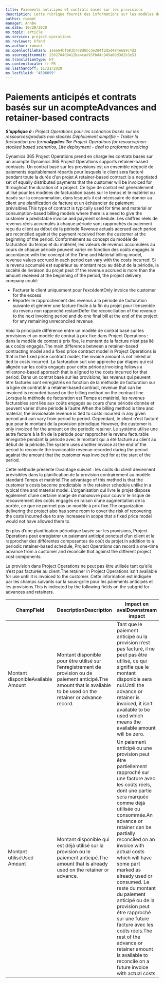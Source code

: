 ```yaml
---
title: Paiements anticipés et contrats basés sur les provisions
description: Cette rubrique fournit des informations sur les modèles de contrats basés sur les provisions et les paiements anticipés dans Project Operations.
author: rumant
manager: Annbe
ms.date: 10/20/2020
ms.topic: article
ms.service: project-operations
ms.reviewer: kfend
ms.author: rumant
ms.openlocfilehash: 1aee64bf683b7d8d0bcde284f2d5d484e689c4d2
ms.sourcegitcommit: 250270409412ba4cad95fbd4c345a80d3d2b3e53
ms.translationtype: HT
ms.contentlocale: fr-FR
ms.lasthandoff: 11/21/2020
ms.locfileid: "4596099"
---
```

# <a name="advances-and-retainer-based-contracts"></a><span data-ttu-id="0e6eb-103">Paiements anticipés et contrats basés sur un acompte</span><span class="sxs-lookup"><span data-stu-id="0e6eb-103">Advances and retainer-based contracts</span></span>


<span data-ttu-id="0e6eb-104">_**S’applique à :** Project Operations pour les scénarios basés sur les ressources/produits non stockés Déploiement simplifié – Traiter la facturation pro forma_</span><span class="sxs-lookup"><span data-stu-id="0e6eb-104">_**Applies To:** Project Operations for resource/non-stocked based scenarios, Lite deployment - deal to proforma invoicing_</span></span>

<span data-ttu-id="0e6eb-105">Dynamics 365 Project Operations prend en charge les contrats basés sur un acompte.</span><span class="sxs-lookup"><span data-stu-id="0e6eb-105">Dynamics 365 Project Operations supports retainer-based contracts.</span></span> <span data-ttu-id="0e6eb-106">Un contrat basé sur les provisions est un ensemble négocié de paiements équitablement répartis pour lesquels le client sera facturé pendant toute la durée d’un projet.</span><span class="sxs-lookup"><span data-stu-id="0e6eb-106">A retainer-based contract is a negotiated set of equally distributed payments that the customer will be invoiced for throughout the duration of a project.</span></span> <span data-ttu-id="0e6eb-107">Ce type de contrat est généralement utilisé pour les modèles de facturation basés sur le temps et le matériel ou basés sur la consommation, dans lesquels il est nécessaire de donner au client une planification de facture et un échéancier de paiement prévisibles.</span><span class="sxs-lookup"><span data-stu-id="0e6eb-107">This type of contract is typically used for time and material or consumption-based billing models where there is a need to give the customer a predictable invoice and payment schedule.</span></span> <span data-ttu-id="0e6eb-108">Les chiffres réels de revenus réels accumulés à chaque période sont rapprochés du paiement reçu du client au début de la période.</span><span class="sxs-lookup"><span data-stu-id="0e6eb-108">Revenue actuals accrued each period are reconciled against the payment received from the customer at the beginning of the period.</span></span> <span data-ttu-id="0e6eb-109">Conformément au concept du modèle de facturation du temps et du matériel, les valeurs de revenus accumulées au cours de chaque période peuvent varier en fonction des coûts engagés.</span><span class="sxs-lookup"><span data-stu-id="0e6eb-109">In accordance with the concept of the Time and Material billing model, revenue values accrued in each period can vary with the costs incurred.</span></span> <span data-ttu-id="0e6eb-110">Si le revenu accumulé est supérieur au montant reçu au début de la période, la société de livraison du projet peut :</span><span class="sxs-lookup"><span data-stu-id="0e6eb-110">If the revenue accrued is more than the amount received at the beginning of the period, the project delivery company could:</span></span>

- <span data-ttu-id="0e6eb-111">Facturer le client uniquement pour l’excédent</span><span class="sxs-lookup"><span data-stu-id="0e6eb-111">Only invoice the customer for the excess</span></span> 
- <span data-ttu-id="0e6eb-112">Reporter le rapprochement des revenus à la période de facturation suivante et générer une facture finale à la fin du projet pour l’ensemble du revenu non rapproché restant</span><span class="sxs-lookup"><span data-stu-id="0e6eb-112">Defer the reconciliation of the revenue to the next invoicing period and do one final bill at the end of the project for any remaining unreconciled revenue</span></span>

<span data-ttu-id="0e6eb-113">Voici la principale différence entre un modèle de contrat basé sur les provisions et un modèle de contrat à prix fixe dans Project Operations : dans le modèle de contrat à prix fixe, le montant de la facture n’est pas lié aux coûts engagés.</span><span class="sxs-lookup"><span data-stu-id="0e6eb-113">The main difference between a retainer-based contracting model and a fixed price contract model in Project Operations is that in the fixed price contract model, the invoice amount is not linked or tied to costs incurred.</span></span> <span data-ttu-id="0e6eb-114">La facturation suit une approche par étapes qui est alignée sur les coûts engagés pour cette période.</span><span class="sxs-lookup"><span data-stu-id="0e6eb-114">Invoicing follows a milestone-based approach that is aligned to the costs incurred for that period.</span></span> <span data-ttu-id="0e6eb-115">Dans un contrat basé sur les provisions, les revenus qui peuvent être facturés sont enregistrés en fonction de la méthode de facturation sur la ligne de contrat.</span><span class="sxs-lookup"><span data-stu-id="0e6eb-115">In a retainer-based contract, revenue that can be invoiced is recorded based on the billing method on the contract line.</span></span> <span data-ttu-id="0e6eb-116">Lorsque la méthode de facturation est Temps et matériel, les revenus facturables sont liés aux coûts engagés au cours d’une période donnée et peuvent varier d’une période à l’autre.</span><span class="sxs-lookup"><span data-stu-id="0e6eb-116">When the billing method is time and material, the invoiceable revenue is tied to costs incurred in any given period and can vary from period to period.</span></span> <span data-ttu-id="0e6eb-117">Cependant, le client n’est facturé que pour le montant de la provision périodique.</span><span class="sxs-lookup"><span data-stu-id="0e6eb-117">However, the customer is only invoiced for the amount on the periodic retainer.</span></span> <span data-ttu-id="0e6eb-118">Le système utilise une autre facture à la fin de la période pour rapprocher le revenu facturable enregistré pendant la période avec le montant qui a été facturé au client au début de la période.</span><span class="sxs-lookup"><span data-stu-id="0e6eb-118">The system uses another invoice at the end of the period to reconcile the invoiceable revenue recorded during the period against the amount that the customer was invoiced for at the start of the period.</span></span>

<span data-ttu-id="0e6eb-119">Cette méthode présente l’avantage suivant : les coûts du client deviennent prévisibles dans la planification de la provision contrairement au modèle standard Temps et matériel.</span><span class="sxs-lookup"><span data-stu-id="0e6eb-119">The advantage of this method is that the customer's costs become predictable in the retainer schedule unlike in a typical time and material model.</span></span> <span data-ttu-id="0e6eb-120">L’organisation qui livre le projet dispose également d’une certaine marge de manœuvre pour couvrir le risque de recouvrement des coûts engagés en raison d’une augmentation de la portée, ce que ne permet pas un modèle à prix fixe.</span><span class="sxs-lookup"><span data-stu-id="0e6eb-120">The organization delivering the project also has some room to cover the risk of recovering the costs incurred due to any increases in scope that a fixed price model would not have allowed them to.</span></span>

<span data-ttu-id="0e6eb-121">En plus d’une planification périodique basée sur les provisions, Project Operations peut enregistrer un paiement anticipé ponctuel d’un client et le rapprocher des différentes composantes de coût du projet.</span><span class="sxs-lookup"><span data-stu-id="0e6eb-121">In addition to a periodic retainer-based schedule, Project Operations can record a one-time advance from a customer and reconcile that against the different project cost components.</span></span>

<span data-ttu-id="0e6eb-122">La provision dans Project Operations ne peut pas être utilisée tant qu’elle n’est pas facturée au client.</span><span class="sxs-lookup"><span data-stu-id="0e6eb-122">The retainer in Project Operations isn't available for use until it is invoiced to the customer.</span></span> <span data-ttu-id="0e6eb-123">Cette information est indiquée par les champs suivants sur la sous-grille pour les paiements anticipés et les provisions.</span><span class="sxs-lookup"><span data-stu-id="0e6eb-123">This is indicated by the following fields on the subgrid for advances and retainers.</span></span>

| <span data-ttu-id="0e6eb-124">Champ</span><span class="sxs-lookup"><span data-stu-id="0e6eb-124">Field</span></span> | <span data-ttu-id="0e6eb-125">Description</span><span class="sxs-lookup"><span data-stu-id="0e6eb-125">Description</span></span> | <span data-ttu-id="0e6eb-126">Impact en aval</span><span class="sxs-lookup"><span data-stu-id="0e6eb-126">Downstream impact</span></span> |
| --- | --- | --- |
| <span data-ttu-id="0e6eb-127">Montant disponible</span><span class="sxs-lookup"><span data-stu-id="0e6eb-127">Available Amount</span></span> | <span data-ttu-id="0e6eb-128">Montant disponible pour être utilisé sur l’enregistrement de provision ou de paiement anticipé.</span><span class="sxs-lookup"><span data-stu-id="0e6eb-128">The amount that is available to be used on the retainer or advance record.</span></span> | <span data-ttu-id="0e6eb-129">Tant que le paiement anticipé ou la provision n’est pas facturé, il ne peut pas être utilisé, ce qui signifie que le montant disponible sera nul.</span><span class="sxs-lookup"><span data-stu-id="0e6eb-129">Until the advance or retainer is invoiced, it isn't available to be used which means the available amount will be zero.</span></span> |
| <span data-ttu-id="0e6eb-130">Montant utilisé</span><span class="sxs-lookup"><span data-stu-id="0e6eb-130">Used Amount</span></span> | <span data-ttu-id="0e6eb-131">Montant disponible qui est déjà utilisé sur la provision ou le paiement anticipé.</span><span class="sxs-lookup"><span data-stu-id="0e6eb-131">The amount that is already used on the retainer or advance.</span></span> | <span data-ttu-id="0e6eb-132">Un paiement anticipé ou une provision peut être partiellement rapproché sur une facture avec les coûts réels, dont une partie sera marquée comme déjà utilisée ou consommée.</span><span class="sxs-lookup"><span data-stu-id="0e6eb-132">An advance or retainer can be partially reconciled on an invoice with actual costs which will have some part marked as already used or consumed.</span></span> <span data-ttu-id="0e6eb-133">Le reste du montant du paiement anticipé ou de la provision peut être rapproché sur une future facture avec les coûts réels.</span><span class="sxs-lookup"><span data-stu-id="0e6eb-133">The rest of the advance or retainer amount is available to reconcile on a future invoice with actual costs.</span></span> |
